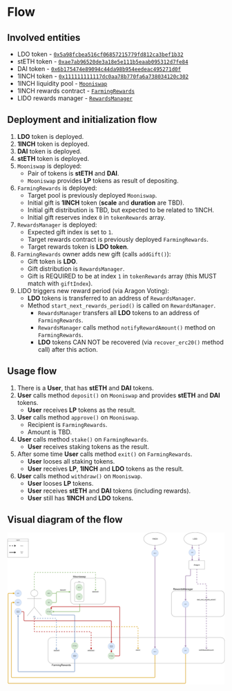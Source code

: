 # Flow

## Involved entities

- LDO token - [`0x5a98fcbea516cf06857215779fd812ca3bef1b32`](https://etherscan.io/token/0x5a98fcbea516cf06857215779fd812ca3bef1b32)
- stETH token - [`0xae7ab96520de3a18e5e111b5eaab095312d7fe84`](https://etherscan.io/token/0xae7ab96520de3a18e5e111b5eaab095312d7fe84)
- DAI token - [`0x6b175474e89094c44da98b954eedeac495271d0f`](https://etherscan.io/token/0x6b175474e89094c44da98b954eedeac495271d0f)
- 1INCH token - [`0x111111111117dc0aa78b770fa6a738034120c302`](https://etherscan.io/token/0x111111111117dc0aa78b770fa6a738034120c302)
- 1INCH liquidity pool - [`Mooniswap`](https://github.com/1inch/liquidity-protocol/blob/master/contracts/Mooniswap.sol)
- 1INCH rewards contract - [`FarmingRewards`](https://github.com/1inch/liquidity-protocol/blob/master/contracts/inch/farming/FarmingRewards.sol)
- LIDO rewards manager - [`RewardsManager`](https://github.com/maddevsio/lido/blob/main/contracts/RewardsManager.sol)

## Deployment and initialization flow

1. **LDO** token is deployed.
2. **1INCH** token is deployed.
3. **DAI** token is deployed.
4. **stETH** token is deployed.
5. `Mooniswap` is deployed:
    - Pair of tokens is **stETH** and **DAI**.
    - `Mooniswap` provides **LP** tokens as result of depositing.
6. `FarmingRewards` is deployed:
    - Target pool is previously deployed `Mooniswap`.
    - Initial gift is **1INCH** token (**scale** and **duration** are TBD).
    - Initial gift distribution is TBD, but expected to be related to 1INCH.
    - Initial gift reserves index `0` in `tokenRewards` array.
7. `RewardsManager` is deployed:
    - Expected gift index is set to `1`.
    - Target rewards contract is previously deployed `FarmingRewards`.
    - Target rewards token is **LDO token**.
8. `FarmingRewards` owner adds new gift (calls `addGift()`):
    - Gift token is **LDO**.
    - Gift distribution is `RewardsManager`.
    - Gift is REQUIRED to be at index `1` in `tokenRewards` array (this MUST match with `giftIndex`).
9. LIDO triggers new reward period (via Aragon Voting):
    - **LDO** tokens is transferred to an address of `RewardsManager`.
    - Method `start_next_rewards_period()` is called on `RewardsManager`.
        - `RewardsManager` transfers all **LDO** tokens to an address of `FarmingRewards`.
        - `RewardsManager` calls method `notifyRewardAmount()` method on `FarmingRewards`.
        - **LDO** tokens CAN NOT be recovered (via `recover_erc20()` method call) after this action.

## Usage flow

1. There is a **User**, that has **stETH** and **DAI** tokens.
2. **User** calls method `deposit()` on `Mooniswap` and provides **stETH** and **DAI** tokens.
    - **User** receives **LP** tokens as the result.
3. **User** calls method `approve()` on `Mooniswap`.
    - Recipient is `FarmingRewards`.
    - Amount is TBD.
4. **User** calls method `stake()` on `FarmingRewards`.
    - **User** receives staking tokens as the result.
5. After some time **User** calls method `exit()` on `FarmingRewards`.
    - **User** looses all staking tokens.
    - **User** receives **LP**, **1INCH** and **LDO** tokens as the result.
6. **User** calls method `withdraw()` on `Mooniswap`.
    - **User** looses **LP** tokens.
    - **User** receives **stETH** and **DAI** tokens (including rewards).
    - **User** still has **1INCH** and **LDO** tokens.

## Visual diagram of the flow
![Visual diagram](/FLOW.png)